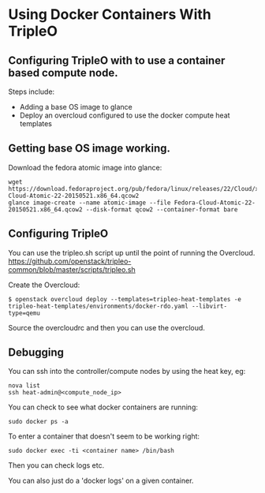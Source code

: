 # Using Docker Containers With TripleO

## Configuring TripleO with to use a container based compute node.

Steps include:
- Adding a base OS image to glance
- Deploy an overcloud configured to use the docker compute heat templates

## Getting base OS image working.

Download the fedora atomic image into glance:

```
wget https://download.fedoraproject.org/pub/fedora/linux/releases/22/Cloud/x86_64/Images/Fedora-Cloud-Atomic-22-20150521.x86_64.qcow2
glance image-create --name atomic-image --file Fedora-Cloud-Atomic-22-20150521.x86_64.qcow2 --disk-format qcow2 --container-format bare
```

## Configuring TripleO

You can use the tripleo.sh script up until the point of running the Overcloud.
https://github.com/openstack/tripleo-common/blob/master/scripts/tripleo.sh

Create the Overcloud:
```
$ openstack overcloud deploy --templates=tripleo-heat-templates -e tripleo-heat-templates/environments/docker-rdo.yaml --libvirt-type=qemu
```

Source the overcloudrc and then you can use the overcloud.

## Debugging

You can ssh into the controller/compute nodes by using the heat key, eg:
```
nova list
ssh heat-admin@<compute_node_ip>
```

You can check to see what docker containers are running:
```
sudo docker ps -a
```

To enter a container that doesn't seem to be working right:
```
sudo docker exec -ti <container name> /bin/bash
```

Then you can check logs etc.

You can also just do a 'docker logs' on a given container.
